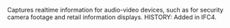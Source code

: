 Captures realtime information for audio-video devices, such as for security camera footage and retail information displays.  HISTORY: Added in IFC4.

